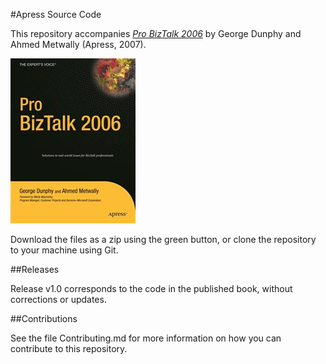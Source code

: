 #Apress Source Code

This repository accompanies [*Pro BizTalk 2006*](http://www.apress.com/9781590596999) by George Dunphy and Ahmed Metwally (Apress, 2007).

![Cover image](9781590596999.jpg)

Download the files as a zip using the green button, or clone the repository to your machine using Git.

##Releases

Release v1.0 corresponds to the code in the published book, without corrections or updates.

##Contributions

See the file Contributing.md for more information on how you can contribute to this repository.
